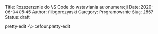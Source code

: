Title: Rozszerzenie do VS Code do wstawiania autonumeracji
Date: 2020-06-04 05:45
Author: filipgorczynski
Category: Programowanie
Slug: 2557
Status: draft

<!-- wp:paragraph -->pretty-edit -\> cefour.pretty-edit

<!-- /wp:paragraph -->

